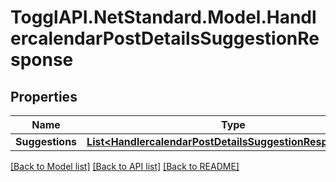 # TogglAPI.NetStandard.Model.HandlercalendarPostDetailsSuggestionResponse
## Properties

Name | Type | Description | Notes
------------ | ------------- | ------------- | -------------
**Suggestions** | [**List&lt;HandlercalendarPostDetailsSuggestionResponseItem&gt;**](HandlercalendarPostDetailsSuggestionResponseItem.md) |  | [optional] 

[[Back to Model list]](../README.md#documentation-for-models) [[Back to API list]](../README.md#documentation-for-api-endpoints) [[Back to README]](../README.md)


